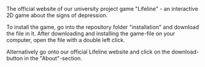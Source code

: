 The official website of our university project game "Lifeline" - an interactive 2D game about the signs of depression.

To install the game, go into the repository folder "installation" and download the file in it. After downloading and installing the game-file on your computer, open the file with a double left click.

Alternatively go onto our official Lifeline website and click on the download-button in the "About"-section.
